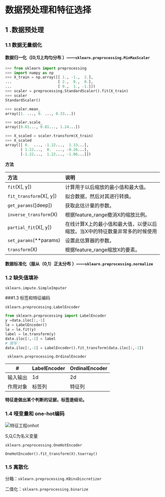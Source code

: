 # 数据预处理和特征选择

## 1 .数据预处理

###  1.1 数据无量纲化

#### 数据归一化（[0,1]上均匀分布 ）——`sklearn.preprocessing.MinMaxScaler`

```python
>>> from sklearn import preprocessing
>>> import numpy as np
>>> X_train = np.array([[ 1., -1.,  2.],
...                     [ 2.,  0.,  0.],
...                     [ 0.,  1., -1.]])
>>> scaler = preprocessing.StandardScaler().fit(X_train)
>>> scaler
StandardScaler()

>>> scaler.mean_
array([1. ..., 0. ..., 0.33...])

>>> scaler.scale_
array([0.81..., 0.81..., 1.24...])

>>> X_scaled = scaler.transform(X_train)
>>> X_scaled
array([[ 0.  ..., -1.22...,  1.33...],
       [ 1.22...,  0.  ..., -0.26...],
       [-1.22...,  1.22..., -1.06...]])
```

**方法**

| 方法                    | 说明                                                         |
| :---------------------- | :----------------------------------------------------------- |
| `fit`(X[, y])           | 计算用于以后缩放的最小值和最大值。                           |
| `fit_transform`(X[, y]) | 拟合数据，然后对其进行转换。                                 |
| `get_params`([deep])    | 获取此估计量的参数。                                         |
| `inverse_transform`(X)  | 根据feature_range撤消X的缩放比例。                           |
| `partial_fit`(X[, y])   | 在线计算X上的最小值和最大值，以便以后缩放。当X中的特征数量非常多的时候使用 |
| `set_params`(**params)  | 设置此估算器的参数。                                         |
| `transform`(X)          | 根据feature_range缩放X的要素。                               |

####  数据标准化（服从（0,1）正太分布 ）——`sklearn.preprocessing.normalize`

### 1.2 缺失值填补

 `sklearn.impute.SimpleImputer`

###1.3 标签和特征编码

`sklearn.preprocessing.LabelEncoder`

```python
from sklearn.preprocessing import LabelEncoder
y =data.iloc[:,-1]
le = LabelEncoder()
le = le.fit(y)
label = le.transform(y)
data.iloc[:,-1] = label
# 简写：
data.iloc[:,-1] = LabelEncoder().fit_transform(data.iloc[:,-1])
```

` sklearn.preprocessing.OrdinalEncoder`

| #        | LabelEncoder | OrdinalEncoder |
| -------- | ------------ | -------------- |
| 输入输出 | 1d           | 2d             |
| 作用对象 | 标签列       | 特征列         |

**特征是做出某个判断的证据，标签是结论。**

### 1.4 哑变量和 one-hot编码

![特征工程onhot](E:\机器学习\特征工程onhot.jpg)

S,Q,C为名义变量

`sklearn.preprocessing.OneHotEncoder`

```pytho
OneHotEncoder().fit_transform(X).toarray()
```

### 1.5 离散化

分箱：`sklearn.preprocessing.KBinsDiscretizer`

二值化：`sklearn.preprocessing.binarize`
